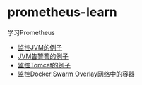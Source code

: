 # prometheus-learn

学习Prometheus

* [监控JVM的例子](jvm-monitoring)
* [JVM告警警的例子](jvm-alerting)
* [监控Tomcat的例子](tomcat8)
* [监控Docker Swarm Overlay网络中的容器](docker-swarm-sd)